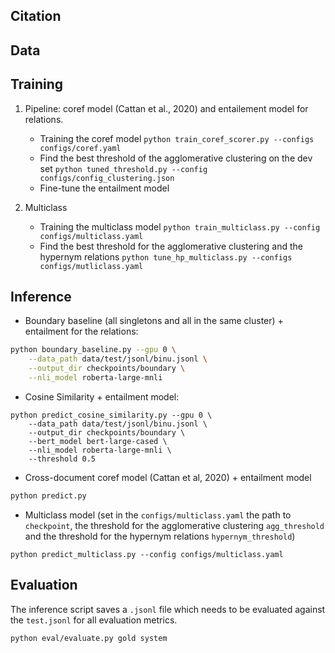 



## Citation 

## Data
 

## Training 

1. Pipeline: coref model (Cattan et al., 2020) and entailement model for relations.
    * Training the coref model `python train_coref_scorer.py --configs configs/coref.yaml` 
    * Find the best threshold of the agglomerative clustering on the dev set `python tuned_threshold.py --config configs/config_clustering.json`
    * Fine-tune the entailment model 

2. Multiclass
    * Training the multiclass model `python train_multiclass.py --config configs/multiclass.yaml`
    * Find the best threshold for the agglomerative clustering and the hypernym relations
     `python tune_hp_multiclass.py --configs configs/mutliclass.yaml`



## Inference


* Boundary baseline (all singletons and all in the same cluster) + entailment for the relations: 

```bash
python boundary_baseline.py --gpu 0 \
    --data_path data/test/jsonl/binu.jsonl \
    --output_dir checkpoints/boundary \
    --nli_model roberta-large-mnli
```


*  Cosine Similarity + entailment model:  

```
python predict_cosine_similarity.py --gpu 0 \
    --data_path data/test/jsonl/binu.jsonl \
    --output_dir checkpoints/boundary \
    --bert_model bert-large-cased \
    --nli_model roberta-large-mnli \
    --threshold 0.5 
```

* Cross-document coref model (Cattan et al, 2020) + entailment model 


```bash
python predict.py 
```


* Multiclass model (set in the `configs/multiclass.yaml` the path to `checkpoint`, the threshold for the agglomerative clustering 
`agg_threshold` and the threshold for the hypernym relations `hypernym_threshold`)
```
python predict_multiclass.py --config configs/multiclass.yaml
```


## Evaluation 

The inference script saves a `.jsonl` file which needs to be evaluated against the `test.jsonl` for all evaluation metrics.

```
python eval/evaluate.py gold system
```